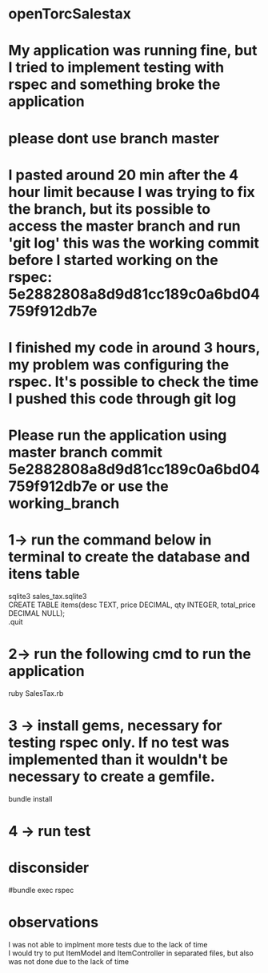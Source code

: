 # openTorcSalestax


# My application was running fine, but I tried to implement testing with rspec and something broke the application
# please dont use branch master
# I pasted around 20 min after the 4 hour limit because I was trying to fix the branch, but its possible to access the master branch and run 'git log' this was the working commit before I started working on the rspec:  5e2882808a8d9d81cc189c0a6bd04759f912db7e
# I finished my code in around 3 hours, my problem was configuring the rspec. It's possible to check the time I pushed this code through git log
# Please run the application using master branch commit 5e2882808a8d9d81cc189c0a6bd04759f912db7e or use the working_branch



# 1-> run the command below in terminal to create the database and itens table
sqlite3 sales_tax.sqlite3 <br />
CREATE TABLE items(desc TEXT, price DECIMAL, qty INTEGER, total_price DECIMAL NULL); <br />
.quit

# 2-> run the following cmd to run the application
ruby SalesTax.rb


# 3 -> install gems, necessary for testing rspec only. If no test was implemented than it wouldn't be necessary to create a gemfile. 
bundle install

# 4 -> run test
# disconsider
#bundle exec rspec


# observations
I was not able to implment more tests due to the lack of time <br />
I would try to put ItemModel and ItemController in separated files, but also was not done due to the lack of time
